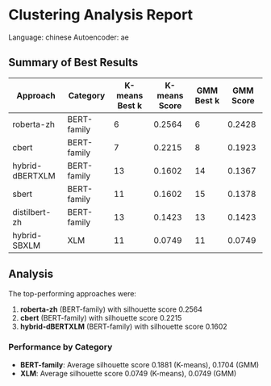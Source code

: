 # Clustering Analysis Report

Language: chinese
Autoencoder: ae

## Summary of Best Results

| Approach             | Category     |  K-means Best k |  K-means Score  | GMM Best k | GMM Score  |
|----------------------|--------------|-----------------|-----------------|------------|------------|
| roberta-zh           | BERT-family  |        6        |      0.2564     |     6      |   0.2428   |
| cbert                | BERT-family  |        7        |      0.2215     |     8      |   0.1923   |
| hybrid-dBERTXLM      | BERT-family  |        13       |      0.1602     |     14     |   0.1367   |
| sbert                | BERT-family  |        11       |      0.1602     |     15     |   0.1378   |
| distilbert-zh        | BERT-family  |        13       |      0.1423     |     13     |   0.1423   |
| hybrid-SBXLM         | XLM          |        11       |      0.0749     |     11     |   0.0749   |


## Analysis

The top-performing approaches were:

1. **roberta-zh** (BERT-family) with silhouette score 0.2564
2. **cbert** (BERT-family) with silhouette score 0.2215
3. **hybrid-dBERTXLM** (BERT-family) with silhouette score 0.1602

### Performance by Category

- **BERT-family**: Average silhouette score 0.1881 (K-means), 0.1704 (GMM)
- **XLM**: Average silhouette score 0.0749 (K-means), 0.0749 (GMM)
